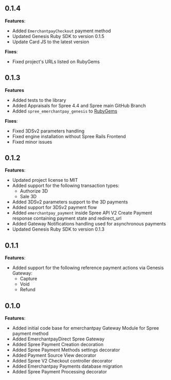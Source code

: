 0.1.4
-----
**Features**:

* Added `EmerchantpayCheckout` payment method
* Updated Genesis Ruby SDK to version 0.1.5
* Update Card JS to the latest version

**Fixes**:

* Fixed project's URLs listed on RubyGems

0.1.3
-----
**Features**

* Added tests to the library
* Added Appraisals for Spree 4.4 and Spree main GitHub Branch
* Added `spree_emerchantpay_genesis` to [RubyGems](https://rubygems.org/gems/spree_emerchantpay_genesis)

**Fixes**:

* Fixed 3DSv2 parameters handling
* Fixed engine installation without Spree Rails Frontend
* Fixed minor issues

0.1.2
-----

**Features**:

* Updated project license to MIT
* Added support for the following transaction types:
  * Authorize 3D
  * Sale 3D
* Added 3DSv2 parameters support to the 3D payments
* Added support for 3DSv2 payment flow
* Added `emerchantpay_payment` inside Spree API V2 Create Payment response containing payment state and redirect_url
* Added Gateway Notifications handling used for asynchronous payments
* Updated Genesis Ruby SDK to version 0.1.3

0.1.1
-----

**Features**:

* Added support for the following reference payment actions via Genesis Gateway:
  * Capture
  * Void
  * Refund

0.1.0
-----

**Features**:

* Added initial code base for emerchantpay Gateway Module for Spree payment method
* Added EmerchantpayDirect Spree Gateway
* Added Spree Payment Creation decoration
* Added Spree Payment Methods settings decorator
* Added Payment Source View decorator
* Added Spree V2 Checkout controller decorator
* Added Emerchantpay Payments database migration
* Added Spree Payment Processing decorator
